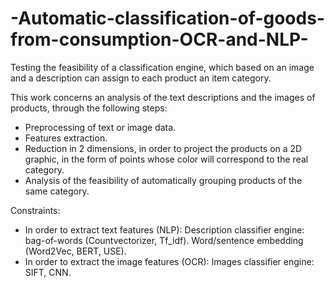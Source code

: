 # -Automatic-classification-of-goods-from-consumption-OCR-and-NLP-
Testing the feasibility of a classification engine, which based on an image and a description can assign to each product an item category.

This work concerns an analysis of the text descriptions and the images of products, through the following steps:
- Preprocessing of text or image data.
- Features extraction.
- Reduction in 2 dimensions, in order to project the products on a 2D graphic, in the form of points whose color will correspond to the real category.
- Analysis of the feasibility of automatically grouping products of the same category.

Constraints: 
- In order to extract text features (NLP):
Description classifier engine: bag-of-words (Countvectorizer, Tf_idf).
Word/sentence embedding (Word2Vec, BERT, USE).
- In order to extract the image features (OCR):
Images classifier engine: SIFT, CNN.
